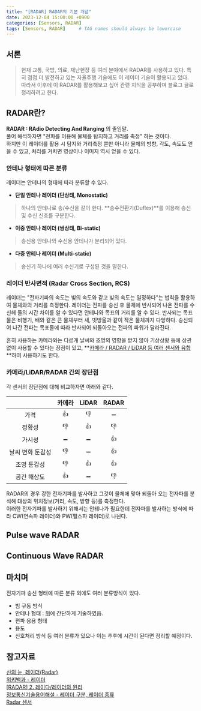 ```yaml
---
title: "[RADAR] RADAR의 기본 개념"
date: 2023-12-04 15:00:00 +0900
categories: [Sensors, RADAR]
tags: [Sensors, RADAR]     # TAG names should always be lowercase
---
```


## 서론
> 현재 교통, 국방, 의료, 재난현장 등 여러 분야에서 RADAR를 사용하고 있다. 특히 점점 더 발전하고 있는 자율주행 기술에도 이 레이더 기술이 활용되고 있다.  
> 따라서 이후에 이 RADAR를 활용해보고 싶어 관련 지식을 공부하며 블로그 글로 정리하려고 한다.


## RADAR란?
**RADAR : RAdio Detecting And Ranging** 의 줄임말.  
풀어 해석하자면 "전파를 이용해 물체를 탐지하고 거리를 측정" 하는 것이다.  
하지만 이 레이더를 활용 시 탐지와 거리측정 뿐만 아니라 물체의 방향, 각도, 속도도 얻을 수 있고, 처리를 거치면 영상이나 이미지 역시 얻을 수 있다.  

### 안테나 형태에 따른 분류
레이더는 안테나의 형태에 따라 분류할 수 있다.
- **단일 안테나 레이더 (단상태, Monostatic)** 
> 하나의 안테나로 송/수신을 같이 한다. **송수전환기(Duflex)**를 이용해 송신 및 수신 신호를 구분한다.  
- **이중 안테나 레이더 (쌍상태, Bi-static)**  
> 송신용 안테나와 수신용 안테나가 분리되어 있다.
- **다중 안테나 레이더 (Multi-static)**
> 송신기 하나에 여러 수신기로 구성된 것을 말한다.

### 레이더 반사면적 (Radar Cross Section, RCS)
레이더는 "전자기파의 속도는 빛의 속도와 같고 빛의 속도는 일정하다"는 법칙을 활용하여 물체와의 거리를 측정한다.
레이더는 전파를 송신 후 물체에 반사되어 나온 전파를 수신헤 둘의 시간 차이를 알 수 있다면 안테나와 목표의 거리를 알 수 있다.
반사되는 목표물은 비행기, 배와 같은 큰 물체부터 새, 빗방울과 같이 작은 물체까지 다앙하다. 
송신되어 나간 전파는 목표물에 따라 반사되어 되돌아오는 전파의 파워가 달라진다.



흔히 사용하는 카메라와는 다르개 날씨와 조명의 영향을 받지 않아 기상상황 등에 상관 없이 사용할 수 있다는 장점이 있고, 
**<u>카메라 / RADAR / LiDAR 등 여러 센서와 융합</u>**하여 사용하기도 한다.

### 카메라/LiDAR/RADAR 간의 장단점
각 센서의 장단점에 대해 비교하자면 아래와 같다.  

||카메라|LiDAR|RADAR|
|:-----:|:--:|:--:|:--:|
|가격|👍|👎|➖|
|정확성|👎|👍|👎|
|가시성|➖|➖|👍|
|날씨 변화 둔감성|👎|➖|👍|
|조명 둔감성|👎|👍|👍|
|공간 해상도|👍|➖|👎|

RADAR의 경우 강한 전자기파를 발사하고 그것이 물체에 맞아 되돌아 오는 전자파를 분석해 대상의 위치정보(거리, 속도, 방향 등)를 측정한다.  
이러한 전자기파를 발사하기 위해서는 안테나가 필요한데 전자파를 발사하는 방식에 따라 CW(연속파 레이더)와 PW(펄스파 레이더)로 나뉜다.  


## Pulse wave RADAR



## Continuous Wave RADAR



## 마치며
전자기파 송신 형태에 따른 분류 외에도 여러 분류방식이 있다.  

- 빔 구동 방식
- 안테나 형태 : [위](#안테나-형태에-따른-분류)에 간단하게 기술하였음.
- 편파 응용 형태
- 용도
- 신호처리 방식
등 여러 분류가 있으나 이는 추후에 시간이 된다면 정리할 예정이다.  

## 참고자료
[신의 눈, 레이더(Radar)](https://www.ksakosmos.com/post/%EC%8B%A0%EC%9D%98-%EB%88%88-%EB%A0%88%EC%9D%B4%EB%8D%94-radar)   
[위키백과 - 레이더](https://ko.wikipedia.org/wiki/%EB%A0%88%EC%9D%B4%EB%8D%94)  
[[RADAR] 2. 레이다/레이더의 원리](https://blog.naver.com/bblvjm/220507327868)  
[정보통신기술용어해설 - 레이더 구분, 레이더 종류](http://www.ktword.co.kr/test/view/view.php?no=5767)  
[Radar 센서](https://blog.naver.com/iotsensor/221179624478)  
